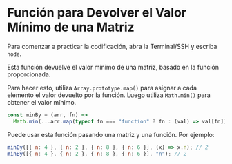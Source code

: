 # Función para Devolver el Valor Mínimo de una Matriz

Para comenzar a practicar la codificación, abra la Terminal/SSH y escriba `node`.

Esta función devuelve el valor mínimo de una matriz, basado en la función proporcionada.

Para hacer esto, utiliza `Array.prototype.map()` para asignar a cada elemento el valor devuelto por la función. Luego utiliza `Math.min()` para obtener el valor mínimo.

```js
const minBy = (arr, fn) =>
  Math.min(...arr.map(typeof fn === "function" ? fn : (val) => val[fn]));
```

Puede usar esta función pasando una matriz y una función. Por ejemplo:

```js
minBy([{ n: 4 }, { n: 2 }, { n: 8 }, { n: 6 }], (x) => x.n); // 2
minBy([{ n: 4 }, { n: 2 }, { n: 8 }, { n: 6 }], "n"); // 2
```
